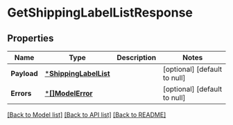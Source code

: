 # GetShippingLabelListResponse

## Properties
Name | Type | Description | Notes
------------ | ------------- | ------------- | -------------
**Payload** | [***ShippingLabelList**](ShippingLabelList.md) |  | [optional] [default to null]
**Errors** | [***[]ModelError**](array.md) |  | [optional] [default to null]

[[Back to Model list]](../README.md#documentation-for-models) [[Back to API list]](../README.md#documentation-for-api-endpoints) [[Back to README]](../README.md)

